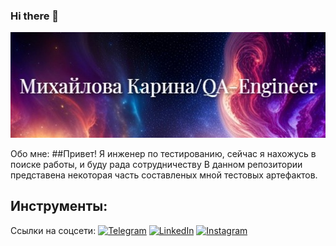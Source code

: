 ### Hi there 👋
[![Header](https://github.com/mikarina22/mikarina22/blob/main/assets/generated-text-to-image.jpg)](https://www.linkedin.com/in/karina-mikhailova-195448254/)

Обо мне:
##Привет! Я инженер по тестированию, сейчас я нахожусь в поиске работы, и буду рада сотрудничеству
В данном репозитории представена некоторая часть составленых мной тестовых артефактов.

Инструменты:
-

Ссылки на соцсети:
[![Telegram](https://img.shields.io/badge/-Telegram-090909?style=for-the-badge&logo=telegram&logoColor=27A0D9)](https://t.me/mihkarina)
[![LinkedIn](https://img.shields.io/badge/-LinkedIn-090909?style=for-the-badge&logo=linkedin&logoColor=007BB6)](https://www.linkedin.com/in/karina-mikhailova-195448254/)
[![Instagram](https://img.shields.io/badge/-Instagram-090909?style=for-the-badge&logo=instagram&logoColor=B4068E)](https://www.instagram.com/bulka__love/)